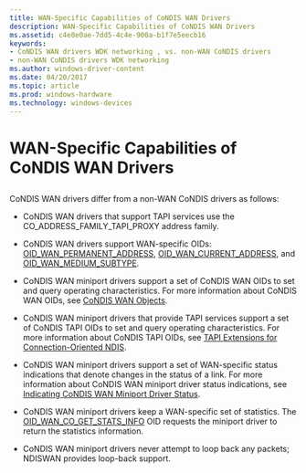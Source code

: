 ```yaml
---
title: WAN-Specific Capabilities of CoNDIS WAN Drivers
description: WAN-Specific Capabilities of CoNDIS WAN Drivers
ms.assetid: c4e8e0ae-7dd5-4c4e-900a-b1f7e5eecb16
keywords:
- CoNDIS WAN drivers WDK networking , vs. non-WAN CoNDIS drivers
- non-WAN CoNDIS drivers WDK networking
ms.author: windows-driver-content
ms.date: 04/20/2017
ms.topic: article
ms.prod: windows-hardware
ms.technology: windows-devices
---
```


# WAN-Specific Capabilities of CoNDIS WAN Drivers


## <a href="" id="ddk-wan-specific-capabilities-of-condis-wan-drivers-ng"></a>


CoNDIS WAN drivers differ from a non-WAN CoNDIS drivers as follows:

-   CoNDIS WAN drivers that support TAPI services use the CO\_ADDRESS\_FAMILY\_TAPI\_PROXY address family.

-   CoNDIS WAN drivers support WAN-specific OIDs: [OID\_WAN\_PERMANENT\_ADDRESS](https://msdn.microsoft.com/library/windows/hardware/ff561220), [OID\_WAN\_CURRENT\_ADDRESS](https://msdn.microsoft.com/library/windows/hardware/ff561200), and [OID\_WAN\_MEDIUM\_SUBTYPE](https://msdn.microsoft.com/library/windows/hardware/ff561216).

-   CoNDIS WAN miniport drivers support a set of CoNDIS WAN OIDs to set and query operating characteristics. For more information about CoNDIS WAN OIDs, see [CoNDIS WAN Objects](https://msdn.microsoft.com/library/windows/hardware/ff545146).

-   CoNDIS WAN miniport drivers that provide TAPI services support a set of CoNDIS TAPI OIDs to set and query operating characteristics. For more information about CoNDIS TAPI OIDs, see [TAPI Extensions for Connection-Oriented NDIS](https://msdn.microsoft.com/library/windows/hardware/ff570924).

-   CoNDIS WAN miniport drivers support a set of WAN-specific status indications that denote changes in the status of a link. For more information about CoNDIS WAN miniport driver status indications, see [Indicating CoNDIS WAN Miniport Driver Status](indicating-condis-wan-miniport-driver-status.md).

-   CoNDIS WAN miniport drivers keep a WAN-specific set of statistics. The [OID\_WAN\_CO\_GET\_STATS\_INFO](https://msdn.microsoft.com/library/windows/hardware/ff569820) OID requests the miniport driver to return the statistics information.

-   CoNDIS WAN miniport drivers never attempt to loop back any packets; NDISWAN provides loop-back support.

 

 





